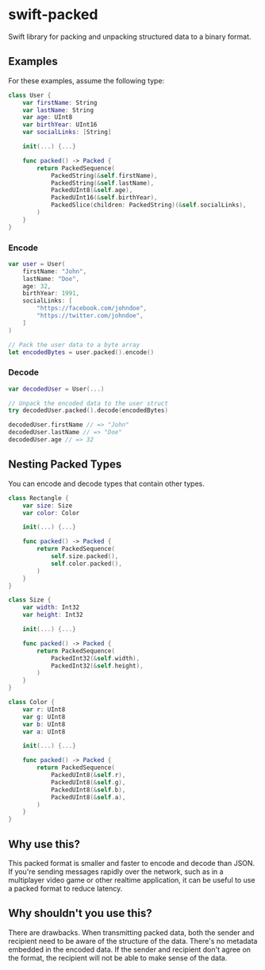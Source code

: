 # swift-packed

Swift library for packing and unpacking structured data to a binary format.


## Examples

For these examples, assume the following type:

```swift
class User {
    var firstName: String
    var lastName: String
    var age: UInt8
    var birthYear: UInt16
    var socialLinks: [String]

    init(...) {...}

    func packed() -> Packed {
        return PackedSequence(
            PackedString(&self.firstName),
            PackedString(&self.lastName),
            PackedUInt8(&self.age),
            PackedUInt16(&self.birthYear),
            PackedSlice(children: PackedString)(&self.socialLinks),
        )
    }
}
```

### Encode

```swift
var user = User(
    firstName: "John",
    lastName: "Doe",
    age: 32,
    birthYear: 1991,
    socialLinks: [
        "https://facebook.com/johndoe",
        "https://twitter.com/johndoe",
    ]
)

// Pack the user data to a byte array
let encodedBytes = user.packed().encode()
```

### Decode

```swift
var decodedUser = User(...)

// Unpack the encoded data to the user struct
try decodedUser.packed().decode(encodedBytes)

decodedUser.firstName // => "John"
decodedUser.lastName // => "Doe"
decodedUser.age // => 32
```

## Nesting Packed Types

You can encode and decode types that contain other types.

```swift
class Rectangle {
    var size: Size
    var color: Color

    init(...) {...}

    func packed() -> Packed {
        return PackedSequence(
            self.size.packed(),
            self.color.packed(),
        )
    }
}

class Size {
    var width: Int32
    var height: Int32

    init(...) {...}

    func packed() -> Packed {
        return PackedSequence(
            PackedInt32(&self.width),
            PackedInt32(&self.height),
        )
    }
}

class Color {
    var r: UInt8
    var g: UInt8
    var b: UInt8
    var a: UInt8

    init(...) {...}

    func packed() -> Packed {
        return PackedSequence(
            PackedUInt8(&self.r),
            PackedUInt8(&self.g),
            PackedUInt8(&self.b),
            PackedUInt8(&self.a),
        )
    }
}
``` 

## Why use this?

This packed format is smaller and faster to encode and decode than JSON. If you're sending messages rapidly over the network, such as in a multiplayer video game or other realtime application, it can be useful to use a packed format to reduce latency.

## Why shouldn't you use this?

There are drawbacks. When transmitting packed data, both the sender and recipient need to be aware of the structure of the data. There's no metadata embedded in the encoded data. If the sender and recipient don't agree on the format, the recipient will not be able to make sense of the data.
